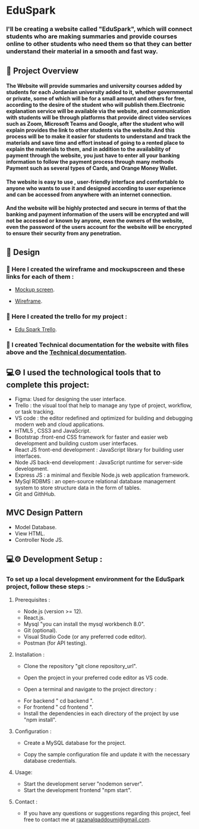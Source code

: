 # EduSpark
### I'll be creating a website called "EduSpark", which will connect students who are making summaries and provide courses online to other students who need them so that they can better understand their material in a smooth and fast way.

## 🚀 Project Overview 

#### The Website will provide summaries and university courses added by students for each Jordanian university added to it, whether governmental or private, some of which will be for a small amount and others for free, according to the desire of the student who will publish them.Electronic explanation service will be available via the website, and communication with students will be through platforms that provide direct video services such as Zoom, Microsoft Teams and Google, after the student who will explain provides the link to other students via the website.And this process will be to make it easier for students to understand and track the materials and save time and effort instead of going to a rented place to explain the materials to them, and in addition to the availability of payment through the website, you just have to enter all your banking information to follow the payment process through many methods Payment such as several types of Cards, and Orange Money Wallet.

####  The website is easy to use , user-friendly interface and comfortable to anyone who wants to use it and designed according to user experience and can be accessed from anywhere with an internet connection.
#### And the website will be highly protected and secure in terms of that the banking and payment information of the users will be encrypted and will not be accessed or known by anyone, even the owners of the website, even the password of the users account for the website will be encrypted to ensure their security from any penetration.



## 🎨 Design
### 📎 Here I created the wireframe and mockupscreen and these links for each of them :

 * [Mockup screen](https://www.figma.com/file/V3GAdhIdvYi3qy5oBdAMCE/My-Project?node-id=35-2&t=FJiV7Ty4WNoPoAhq-0).

 * [Wireframe](https://www.figma.com/file/V3GAdhIdvYi3qy5oBdAMCE/My-Project?node-id=0-1&t=FJiV7Ty4WNoPoAhq-0).


 ### 📎 Here I created the trello for my project :

 * [Edu Spark Trello](https://trello.com/b/Yox6tMAO/edu-spark-project).



 ### 📎 I created Technical documentation for the website with files above and the [Technical documentation](Technical_Documenation.docx).




## 💻⚙️ I used the technological tools that to complete this project:
 
 + Figma: Used for designing the user interface.
 + Trello : the visual tool that help to manage any type of project, workflow, or task tracking.
 + VS code : the editor redefined and optimized for building and debugging modern web and cloud applications.
 + HTML5 , CSS3 and JavaScript.
 + Bootstrap :front-end CSS framework for faster and easier web development and building custom user interfaces.
 + React JS front-end development : JavaScript library for building user interfaces.
 + Node JS back-end development : JavaScript runtime for server-side development.
 + Express JS : a minimal and flexible Node.js web application framework.
 + MySql RDBMS : an open-source relational database management system to store structure data in the form of tables.
 + Git and GithHub.
 



## MVC Design Pattern
- Model Database.
- View HTML.
- Controller Node JS.




## 💻⚙️ Development Setup :
### To set up a local development environment for the EduSpark project, follow these steps :-

1. Prerequisites : 

   - Node.js (version >= 12).
   - React.js.
   - Mysql "you can install the mysql workbench 8.0".
   - Git (optional).
   - Visual Studio Code (or any preferred code editor).
   - Postman (for API testing).


2. Installation :

   - Clone the repository "git clone repository_url".
   - Open the project in your preferred code editor as VS code.

   - Open a terminal and navigate to the project directory :
   + For backend " cd backend ".
   + For frontend " cd frontend ".

   - Install the dependencies in each directory of the project by use "npm install".

3. Configuration :

   - Create a MySQL database for the project.

   - Copy the sample configuration file and update it with the necessary database credentials.


4. Usage:

   - Start the development server "nodemon server".
   - Start the development frontend "npm start".


5. Contact :

   - If you have any questions or suggestions regarding this project, feel free to contact me at [razanalqaddoumi@gmail.com](razanalqaddoumi@gmail.com).

